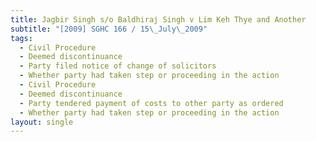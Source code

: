 ```yaml
---
title: Jagbir Singh s/o Baldhiraj Singh v Lim Keh Thye and Another
subtitle: "[2009] SGHC 166 / 15\_July\_2009"
tags:
  - Civil Procedure
  - Deemed discontinuance
  - Party filed notice of change of solicitors
  - Whether party had taken step or proceeding in the action
  - Civil Procedure
  - Deemed discontinuance
  - Party tendered payment of costs to other party as ordered
  - Whether party had taken step or proceeding in the action
layout: single
---
```



